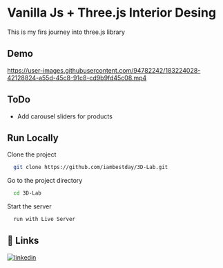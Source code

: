 
# Vanilla Js + Three.js Interior Desing

This is my firs journey into three.js library




## Demo

https://user-images.githubusercontent.com/94782242/183224028-42128824-a55d-45c8-91c8-cd9b9fd45c08.mp4



## ToDo

- Add carousel sliders for products 


## Run Locally

Clone the project

```bash
  git clone https://github.com/iambestday/3D-Lab.git
```

Go to the project directory

```bash
  cd 3D-Lab
```

Start the server

```bash
  run with Live Server
```


## 🔗 Links
[![linkedin](https://img.shields.io/badge/linkedin-0A66C2?style=for-the-badge&logo=linkedin&logoColor=white)](https://www.linkedin.com/in/behrouz-asghari/)

